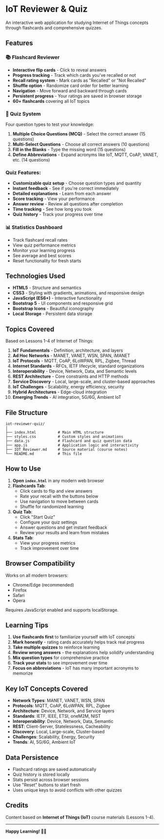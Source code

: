 # IoT Reviewer & Quiz

An interactive web application for studying Internet of Things concepts through flashcards and comprehensive quizzes.

## Features

### 📚 Flashcard Reviewer
- **Interactive flip cards** - Click to reveal answers
- **Progress tracking** - Track which cards you've recalled or not
- **Recall rating system** - Mark cards as "Recalled" or "Not Recalled"
- **Shuffle option** - Randomize card order for better learning
- **Navigation** - Move forward and backward through cards
- **Persistent progress** - Your ratings are saved in browser storage
- **60+ flashcards** covering all IoT topics

### 🎯 Quiz System
Four question types to test your knowledge:
1. **Multiple Choice Questions (MCQ)** - Select the correct answer (15 questions)
2. **Multi-Select Questions** - Choose all correct answers (10 questions)
3. **Fill in the Blanks** - Type the missing word (15 questions)
4. **Define Abbreviations** - Expand acronyms like IoT, MQTT, CoAP, VANET, etc. (14 questions)

### Quiz Features:
- **Customizable quiz setup** - Choose question types and quantity
- **Instant feedback** - See if you're correct immediately
- **Detailed explanations** - Learn from each answer
- **Score tracking** - View your performance
- **Answer review** - Review all questions after completion
- **Time tracking** - See how long you took
- **Quiz history** - Track your progress over time

### 📊 Statistics Dashboard
- Track flashcard recall rates
- View quiz performance metrics
- Monitor your learning progress
- See average and best scores
- Reset functionality for fresh starts

## Technologies Used

- **HTML5** - Structure and semantics
- **CSS3** - Styling with gradients, animations, and responsive design
- **JavaScript (ES6+)** - Interactive functionality
- **Bootstrap 5** - UI components and responsive grid
- **Bootstrap Icons** - Beautiful iconography
- **Local Storage** - Persistent data storage

## Topics Covered

Based on Lessons 1-4 of Internet of Things:

1. **IoT Fundamentals** - Definition, architecture, and layers
2. **Ad Hoc Networks** - MANET, VANET, WSN, SPAN, iMANET
3. **IoT Protocols** - MQTT, CoAP, 6LoWPAN, RPL, Zigbee, Thread
4. **Internet Standards** - RFCs, IETF lifecycle, standard organizations
5. **Interoperability** - Device, Network, Data, and Semantic levels
6. **REST Architecture** - Core constraints and HTTP methods
7. **Service Discovery** - Local, large-scale, and cluster-based approaches
8. **IoT Challenges** - Scalability, energy efficiency, security
9. **Hybrid Architectures** - Edge-cloud integration
10. **Emerging Trends** - AI integration, 5G/6G, Ambient IoT

## File Structure

```
iot-reviewer-quiz/
│
├── index.html          # Main HTML structure
├── styles.css          # Custom styles and animations
├── data.js             # Flashcard and quiz question data
├── app.js              # Application logic and interactivity
├── IOT_Reviewer.md     # Source material (course notes)
└── README.md           # This file
```

## How to Use

1. **Open `index.html`** in any modern web browser
2. **Flashcards Tab**:
   - Click cards to flip and view answers
   - Rate your recall with the buttons below
   - Use navigation to move between cards
   - Shuffle for randomized learning
3. **Quiz Tab**:
   - Click "Start Quiz"
   - Configure your quiz settings
   - Answer questions and get instant feedback
   - Review your results and learn from mistakes
4. **Stats Tab**:
   - View your progress metrics
   - Track improvement over time

## Browser Compatibility

Works on all modern browsers:
- Chrome/Edge (recommended)
- Firefox
- Safari
- Opera

Requires JavaScript enabled and supports localStorage.

## Learning Tips

1. **Use flashcards first** to familiarize yourself with IoT concepts
2. **Mark honestly** - rating cards accurately helps track real progress
3. **Take multiple quizzes** to reinforce learning
4. **Review wrong answers** - the explanations help solidify understanding
5. **Mix question types** for comprehensive practice
6. **Track your stats** to see improvement over time
7. **Focus on abbreviations** - IoT has many important acronyms to memorize

## Key IoT Concepts Covered

- **Network Types**: MANET, VANET, WSN, SPAN
- **Protocols**: MQTT, CoAP, 6LoWPAN, RPL, Zigbee
- **Architecture**: Device, Network, and Service layers
- **Standards**: IETF, IEEE, ETSI, oneM2M, NIST
- **Interoperability**: Device, Network, Data, Semantic
- **REST**: Client-Server, Statelessness, Cacheability
- **Discovery**: Local, Large-scale, Cluster-based
- **Challenges**: Scalability, Energy, Security
- **Trends**: AI, 5G/6G, Ambient IoT

## Data Persistence

- Flashcard ratings are saved automatically
- Quiz history is stored locally
- Stats persist across browser sessions
- Use "Reset" buttons to start fresh
- Uses unique keys to avoid conflicts with other quizzes

## Credits

Content based on **Internet of Things (IoT)** course materials (Lessons 1-4).

---

**Happy Learning! 🚀🌐**
